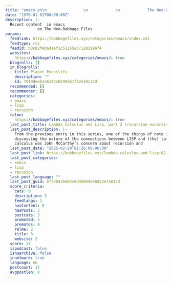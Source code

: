 ```yaml
---
title: "emacs on\n                \n            \n            The Neo-Babbage Files"
date: "1970-01-01T00:00:00Z"
description: |-
  Recent content  in emacs
              on The Neo-Babbage Files
params:
  feedlink: https://babbagefiles.xyz/categories/emacs/index.xml
  feedtype: rss
  feedid: b3c82feb6d1ef1c51155ec7128199af4
  websites:
    https://babbagefiles.xyz/categories/emacs/: true
  blogrolls: []
  in_blogrolls:
  - title: Planet Emacslife
    description: ""
    id: 7919deeb2e6142c0249d61f42e19c22d
  recommended: []
  recommender: []
  categories:
  - emacs
  - lisp
  - recusion
  relme:
    https://babbagefiles.xyz/categories/emacs/: true
  last_post_title: Lambda Calculus and Lisp, part 2 (recursion excursion)
  last_post_description: |-
    From the previous entry in this series, one of the things of note in
    discussing the nature of the connections between LISP and (the) lambda
    calculus was John McCarthy’s concern about recursion and
  last_post_date: "2025-02-20T01:26:00-06:00"
  last_post_link: https://babbagefiles.xyz/lambda-calculus-and-lisp-02-recursion/
  last_post_categories:
  - emacs
  - lisp
  - recusion
  last_post_language: ""
  last_post_guid: ef3db43b602c8d4b094d06052e7a015d
  score_criteria:
    cats: 0
    description: 3
    feedlangs: 1
    hasContent: 0
    hasPosts: 3
    postcats: 3
    promoted: 5
    promotes: 0
    relme: 2
    title: 3
    website: 2
  score: 22
  ispodcast: false
  isnoarchive: false
  innetwork: true
  language: en
  postcount: 15
  avgpostlen: 0
---
```

